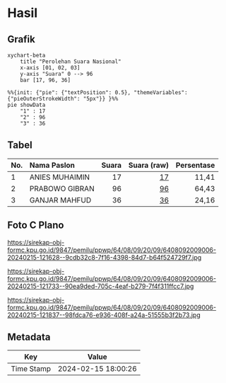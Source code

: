 # Hasil

## Grafik

```mermaid
xychart-beta
    title "Perolehan Suara Nasional"
    x-axis [01, 02, 03]
    y-axis "Suara" 0 --> 96
    bar [17, 96, 36]
```

```mermaid
%%{init: {"pie": {"textPosition": 0.5}, "themeVariables": {"pieOuterStrokeWidth": "5px"}} }%%
pie showData
    "1" : 17
    "2" : 96
    "3" : 36
```

## Tabel

| No. | Nama Paslon    | Suara | Suara (raw) | Persentase |
|:--- |:-------------- | -----:| -----------:| ----------:|
| 1   | ANIES MUHAIMIN | 17    | [17][p-1]   | 11,41      |
| 2   | PRABOWO GIBRAN | 96    | [96][p-2]   | 64,43      |
| 3   | GANJAR MAHFUD  | 36    | [36][p-3]   | 24,16      |


[p-1]: https://github.com/gigit-pemilu/pemilu-2024/blob/main/pilpres/hitung-suara/sub/64-kalimantan-timur/sub/08-kutai-timur/sub/09-bengalon/sub/2009-tepian-baru/sub/006-tps/sub/paslon-1.txt
[p-2]: https://github.com/gigit-pemilu/pemilu-2024/blob/main/pilpres/hitung-suara/sub/64-kalimantan-timur/sub/08-kutai-timur/sub/09-bengalon/sub/2009-tepian-baru/sub/006-tps/sub/paslon-2.txt
[p-3]: https://github.com/gigit-pemilu/pemilu-2024/blob/main/pilpres/hitung-suara/sub/64-kalimantan-timur/sub/08-kutai-timur/sub/09-bengalon/sub/2009-tepian-baru/sub/006-tps/sub/paslon-3.txt

## Foto C Plano

https://sirekap-obj-formc.kpu.go.id/9847/pemilu/ppwp/64/08/09/20/09/6408092009006-20240215-121628--9cdb32c8-7f16-4398-84d7-b64f524729f7.jpg

https://sirekap-obj-formc.kpu.go.id/9847/pemilu/ppwp/64/08/09/20/09/6408092009006-20240215-121733--90ea9ded-705c-4eaf-b279-7f4f311ffcc7.jpg

https://sirekap-obj-formc.kpu.go.id/9847/pemilu/ppwp/64/08/09/20/09/6408092009006-20240215-121837--98fdca76-e936-408f-a24a-51555b3f2b73.jpg


## Metadata

| Key        | Value               |
| ---------- | ------------------- |
| Time Stamp | 2024-02-15 18:00:26 |



